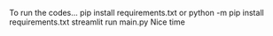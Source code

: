 To run the codes...
pip install requirements.txt or python -m pip install requirements.txt
streamlit run main.py
Nice time
